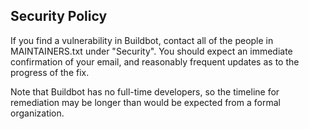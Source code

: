 Security Policy
---------------

If you find a vulnerability in Buildbot, contact all of the people in MAINTAINERS.txt under "Security". You should expect an immediate confirmation of your email, and reasonably frequent updates as to the progress of the fix.

Note that Buildbot has no full-time developers, so the timeline for remediation may be longer than would be expected from a formal organization.

